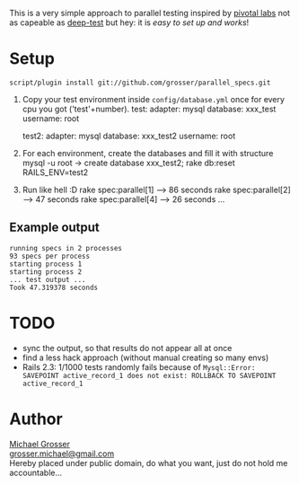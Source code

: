 This is a very simple approach to parallel testing inspired by [pivotal labs](http://pivotallabs.com/users/miked/blog/articles/849-parallelize-your-rspec-suite)
not as capeable as [deep-test](http://github.com/qxjit/deep-test/tree/master) but hey: it is *easy to set up and works*!

Setup
=====

    script/plugin install git://github.com/grosser/parallel_specs.git

1. Copy your test environment inside `config/database.yml` once for every cpu you got ('test'+number).
    test:
      adapter: mysql
      database: xxx_test
      username: root

    test2:
      adapter: mysql
      database: xxx_test2
      username: root

2. For each environment, create the databases and fill it with structure
    mysql -u root -> create database xxx_test2;
    rake db:reset RAILS_ENV=test2

3. Run like hell :D
    rake spec:parallel[1] --> 86 seconds
    rake spec:parallel[2] --> 47 seconds
    rake spec:parallel[4] --> 26 seconds
    ...

Example output
--------------
    running specs in 2 processes
    93 specs per process
    starting process 1
    starting process 2
    ... test output ...
    Took 47.319378 seconds


TODO
====
 - sync the output, so that results do not appear all at once
 - find a less hack approach (without manual creating so many envs)
 - Rails 2.3: 1/1000 tests randomly fails because of `Mysql::Error: SAVEPOINT active_record_1 does not exist: ROLLBACK TO SAVEPOINT active_record_1`


Author
======
[Michael Grosser](http://pragmatig.wordpress.com)  
grosser.michael@gmail.com  
Hereby placed under public domain, do what you want, just do not hold me accountable...